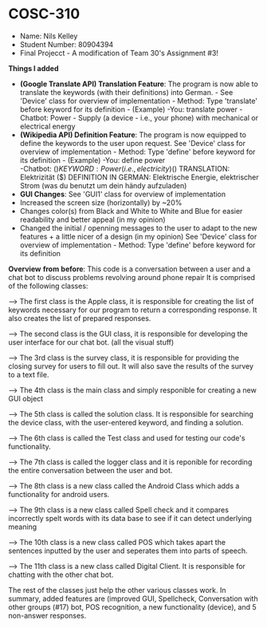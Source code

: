 # COSC-310
- Name: Nils Kelley 
- Student Number: 80904394
- Final Projecct - A modification of Team 30's Assignment #3!

**Things I added**
- **(Google Translate API) Translation Feature**: The program is now able to translate the keywords (with their definitions) into German.
                      - See 'Device' class for overview of implementation
                      - Method: Type 'translate' before keyword for its definition
                                 - (Example) 
                                 -You: translate power 
                                 -Chatbot: Power - Supply (a device - i.e., your phone) with mechanical or electrical energy
- **(Wikipedia API) Definition Feature**: The program is now equipped to define the keywords to the user upon request.
 See 'Device' class for overview of implementation
                      - Method: Type 'define' before keyword for its definition
                                 - (Example) 
                                 -You: define power  
                                 -Chatbot:  ($) KEYWORD: Power (i.e., electricity)
                                            ($) TRANSLATION: Elektrizität
                                            ($) DEFINITION IN GERMAN: Elektrische Energie, elektrischer Strom
                                               (was du benutzt um dein händy aufzuladen)
- **GUI Changes**: See 'GUI1' class for overview of implementation 
- Increased the screen size (horizontally) by ~20%
- Changes color(s) from Black and White to White and Blue for easier readability and better appeal (in my opinion)
- Changed the initial / openning messages to the user to adapt to the new features + a little nicer of a design (in my opinion) 
 See 'Device' class for overview of implementation
                      - Method: Type 'define' before keyword for its definition                                               
                                               
                                   
**Overview** **from** **before**: 
This code is a conversation between a user and a chat bot to discuss problems revolving around phone repair
It is comprised of the following classes:

--> The first class is the Apple class, it is responsible for creating the list of keywords necessary for our program to return a corresponding response. It also creates the list of prepared responses.

--> The second class is the GUI class, it is responsible for developing the user interface for our chat bot. (all the visual stuff)

--> The 3rd class is the survey class, it is responsible for providing the closing survey for users to fill out. It will also save the results of the survey to a text file.

--> The 4th class is the main class and simply responible for creating a new GUI object

--> The 5th class is called the solution class. It is responsible for searching the device class, with the user-entered keyword, and finding a solution.

--> The 6th class is called the Test class and used for testing our code's functionality. 

--> The 7th class is called the logger class and it is reponible for recording the entire conversation between the user and bot. 

--> The 8th class is a new class called the Android Class which adds a functionality for android users. 

--> The 9th class is a new class called Spell check and it compares incorrectly spelt words with its data base to see if it can detect underlying meaning

--> The 10th class is a new class called POS which takes apart the sentences inputted by the user and seperates them into parts of speech. 

--> The 11th class is a new class called Digital Client. It is responsible for chatting with the other chat bot. 


The rest of the classes just help the other various classes work. In summary, added features are (improved GUI, Spellcheck, Conversation with other groups (#17) bot, POS recognition, a new functionality (device), and 5 non-answer responses.  


